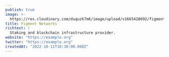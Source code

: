 ```yaml
---
publish: true
image: >-
  https://res.cloudinary.com/duquzk7m6/image/upload/v1665428692/figment-networks_ljijei.png
title: Figment Networks
richtext: |
  Staking and blockchain infrastructure provider.
website: "https://example.org"
twitter: "https://example.org"
createdAt: "2022-10-11T18:30:00.000Z"
---
```

